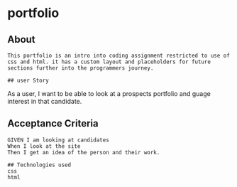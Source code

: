 # portfolio 
## About 

``` 
This portfolio is an intro into coding assignment restricted to use of css and html. it has a custom layout and placeholders for future sections further into the programmers journey. 

## user Story 
``` 
As a user, I want to be able to look at a prospects portfolio and guage interest in that candidate.  

## Acceptance Criteria 
``` 
GIVEN I am looking at candidates 
When I look at the site 
Then I get an idea of the person and their work. 
 
## Technologies used 
css 
html 
